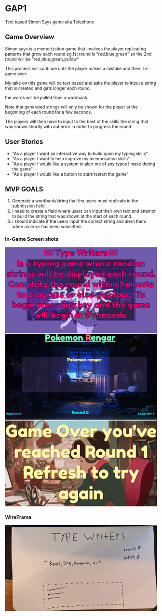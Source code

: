 # GAP1
Text based Simon Says game aka Telephone

## Game Overview
Simon says is a memorization game that involves the player replicating patterns that grow each round eg.1st round is "red,blue,green" so the 2nd round will be "red,blue,green,yellow" 

This process will continue until the player makes a mistake and then it is game over. 

My take on this game will be text based and asks the player to input a string that is created and gets longer each round.

the words will be pulled from a wordbank.

Note that generated strings will only be shown for the player at the beginning of each round for a few seconds.

The players will then have to input to the best of the skills the string that was shown shortly with out error in order to progress the round.


## User Stories
- "As a player I want an interactive way to build upon my typing skills"
- "As a player I want to help improve my memorization skills"
- "As a player I would like a system to alert me of any typos I make during the game"
- "As a player I would like a button to start/restart the game"


## MVP GOALS
1. Generate a wordbank/string that the users must replicate in the submission field.
2. I need to create a field where users can input their own text and attempt to build the string that was shown at the start of each round.
3. I should indicate if the users input the correct string and alern them when an error has been submitted.
### In-Game Screen shots

![](screenshots/gamestart.png)
![](screenshots/gameplay.png)
![](screenshots/gameover.png)

### WireFrame
![](/GAP1wireframe.jpg)


